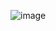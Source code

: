 ![image](https://github.com/zhangrui0828/2D-categoriy-instance-statistics/blob/main/pictures/Categories%20per%20image.jpg)
